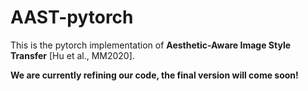 # AAST-pytorch

This is the pytorch implementation of **Aesthetic-Aware Image Style Transfer** [Hu et al., MM2020].



**We are currently refining our code, the final version will come soon!**

